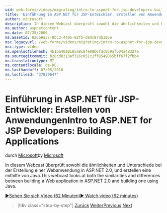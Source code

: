 ```yaml
---
uid: web-forms/videos/migrating/intro-to-aspnet-for-jsp-developers-building-applications
title: 'Einführung in ASP.NET für JSP-Entwickler: Erstellen von Anwendungen | Microsoft-Dokumentation'
author: microsoft
description: In diesem Webcast überprüft sowohl die ähnlichkeiten und Unterschiede bei der Erstellung einer Webanwendung in ASP.NET 2.0, und erstellen eine mithilfe von Java.
ms.author: aspnetcontent
ms.date: 07/25/2006
ms.assetid: 826b9a37-0bc3-4405-92fb-d8dc87db195e
msc.legacyurl: /web-forms/videos/migrating/intro-to-aspnet-for-jsp-developers-building-applications
msc.type: video
ms.openlocfilehash: 4b1ba4010185a8c8fe08b6fdc059af504a48327e
ms.sourcegitcommit: b28cd0313af316c051c2ff8549865bff67f2fbb4
ms.translationtype: MT
ms.contentlocale: de-DE
ms.lasthandoff: 07/05/2018
ms.locfileid: "37839647"
---
```

<a name="intro-to-aspnet-for-jsp-developers-building-applications"></a><span data-ttu-id="5d45f-103">Einführung in ASP.NET für JSP-Entwickler: Erstellen von Anwendungen</span><span class="sxs-lookup"><span data-stu-id="5d45f-103">Intro to ASP.NET for JSP Developers: Building Applications</span></span>
====================
<span data-ttu-id="5d45f-104">durch [Microsoft](https://github.com/microsoft)</span><span class="sxs-lookup"><span data-stu-id="5d45f-104">by [Microsoft](https://github.com/microsoft)</span></span>

<span data-ttu-id="5d45f-105">In diesem Webcast überprüft sowohl die ähnlichkeiten und Unterschiede bei der Erstellung einer Webanwendung in ASP.NET 2.0, und erstellen eine mithilfe von Java.</span><span class="sxs-lookup"><span data-stu-id="5d45f-105">This webcast looks at both the similarities and differences between building a Web application in ASP.NET 2.0 and building one using Java.</span></span>

[<span data-ttu-id="5d45f-106">&#9654;Sehen Sie sich Video (62 Minuten)</span><span class="sxs-lookup"><span data-stu-id="5d45f-106">&#9654; Watch video (62 minutes)</span></span>](https://channel9.msdn.com/Blogs/ASP-NET-Site-Videos/intro-to-aspnet-for-jsp-developers-building-applications)

> [!div class="step-by-step"]
> <span data-ttu-id="5d45f-107">[Zurück](intro-to-aspnet-for-jsp-developers-welcome-to-aspnet-20.md)
> [Weiter](intro-to-aspnet-for-coldfusion-developers-adding-aspnet-to-your-repertoire.md)</span><span class="sxs-lookup"><span data-stu-id="5d45f-107">[Previous](intro-to-aspnet-for-jsp-developers-welcome-to-aspnet-20.md)
[Next](intro-to-aspnet-for-coldfusion-developers-adding-aspnet-to-your-repertoire.md)</span></span>
